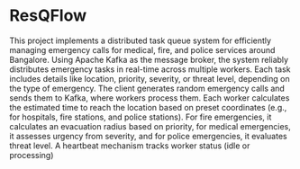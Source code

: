 # ResQFlow
This project implements a distributed task queue system for efficiently managing emergency calls for medical, fire, and police services around Bangalore. Using Apache Kafka as the message broker, the system reliably distributes emergency tasks in real-time across multiple workers. Each task includes details like location, priority, severity, or threat level, depending on the type of emergency. The client generates random emergency calls and sends them to Kafka, where workers process them. Each worker calculates the estimated time to reach the location based on preset coordinates (e.g., for hospitals, fire stations, and police stations). For fire emergencies, it calculates an evacuation radius based on priority, for medical emergencies, it assesses urgency from severity, and for police emergencies, it evaluates threat level. A heartbeat mechanism tracks worker status (idle or processing)
